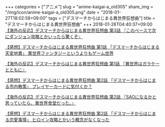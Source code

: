 +++
categories = ["アニメ"]
slug = "anime-kaigai-a_old305"
share_img = "/img/icon/anime-kaigai-a_old305.png"
date = "2018-01-27T18:02:58+09:00"
tags = ["デスマーチからはじまる異世界狂想曲"]
title = "デスマーチからはじまる異世界狂想曲"
+++
<span class="update-time">2018-01-26T04:40:37+09:00</span> <a href="https://dsara.blog.fc2.com/blog-entry-2982.html" rel="nofollow" target="_blank" title="【海外の反応】デスマーチからはじまる異世界狂想曲 第3話 『このペースで次にダンジョン攻略とかいったら驚くぞ』">【海外の反応】デスマーチからはじまる異世界狂想曲 第3話 『このペースで次にダンジョン攻略とかいったら驚くぞ』</a>



<a href="https://dsara.blog.fc2.com/blog-entry-2926.html" rel="nofollow" target="_blank" title="【感想】デスマーチからはじまる異世界狂想曲 第1話 「デスマーチからはじまる天変地異」 異世界ファンタジーというよりもゲーム世界">【感想】デスマーチからはじまる異世界狂想曲 第1話 「デスマーチからはじまる天変地異」 異世界ファンタジーというよりもゲーム世界</a>

<a href="https://dsara.blog.fc2.com/blog-entry-2929.html" rel="nofollow" target="_blank" title="【海外の反応】デスマーチからはじまる異世界狂想曲 第1話 『異世界はガラケーとともに』">【海外の反応】デスマーチからはじまる異世界狂想曲 第1話 『異世界はガラケーとともに』</a>

<a href="https://dsara.blog.fc2.com/blog-entry-2952.html" rel="nofollow" target="_blank" title="【感想】デスマーチからはじまる異世界狂想曲 第2話 「デスマーチからはじまる市内散策」 プレイヤーカードに気付くか？">【感想】デスマーチからはじまる異世界狂想曲 第2話 「デスマーチからはじまる市内散策」 プレイヤーカードに気付くか？</a>

<a href="https://dsara.blog.fc2.com/blog-entry-2956.html" rel="nofollow" target="_blank" title="【海外の反応】デスマーチからはじまる異世界狂想曲 第2話 『SAOになるかと思っていたら、異世界食堂だった。』">【海外の反応】デスマーチからはじまる異世界狂想曲 第2話 『SAOになるかと思っていたら、異世界食堂だった。』</a>

<a href="https://dsara.blog.fc2.com/blog-entry-2979.html" rel="nofollow" target="_blank" title="【感想】デスマーチからはじまる異世界狂想曲 第2話 「デスマーチからはじまる恋愛事情」 ヒロイン攻略とかいう概念がなくなった">【感想】デスマーチからはじまる異世界狂想曲 第2話 「デスマーチからはじまる恋愛事情」 ヒロイン攻略とかいう概念がなくなった</a>
